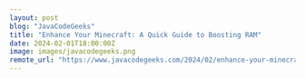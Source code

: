 ```yaml
---
layout: post
blog: "JavaCodeGeeks"
title: "Enhance Your Minecraft: A Quick Guide to Boosting RAM"
date: 2024-02-01T18:00:00Z
image: images/javacodegeeks.png
remote_url: "https://www.javacodegeeks.com/2024/02/enhance-your-minecraft-a-quick-guide-to-boosting-ram.html"
---
```

